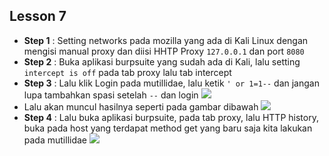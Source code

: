 Lesson 7
--------
- **Step 1**    : Setting networks pada mozilla yang ada di Kali Linux dengan mengisi manual proxy dan diisi HHTP Proxy `127.0.0.1` dan port `8080`
- **Step 2**    : Buka aplikasi burpsuite yang sudah ada di Kali, lalu setting `intercept is off` pada tab proxy lalu tab intercept
- **Step 3**    : Lalu klik Login pada mutillidae, lalu ketik `' or 1=1--` dan jangan lupa tambahkan spasi setelah `--` dan login
![](https://github.com/nezarmahardika/FPPKSJ/blob/master/mutillidae/lesson%207/1.JPG)
- Lalu akan muncul hasilnya seperti pada gambar dibawah
![](https://github.com/nezarmahardika/FPPKSJ/blob/master/mutillidae/lesson%207/2.JPG)
- **Step 4**    : Lalu buka aplikasi burpsuite, pada tab proxy, lalu HTTP history, buka pada host yang terdapat method get yang baru saja kita lakukan pada mutillidae
![](https://github.com/nezarmahardika/FPPKSJ/blob/master/mutillidae/lesson%207/3.JPG)
